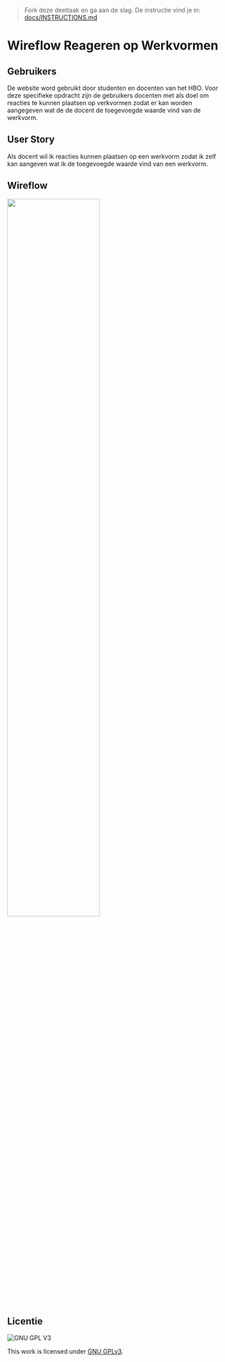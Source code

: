 > _Fork_ deze deeltaak en ga aan de slag. De instructie vind je in: [docs/INSTRUCTIONS.md](docs/INSTRUCTIONS.md)

# Wireflow Reageren op Werkvormen
<!-- Geef je opdracht een titel en schrijf in één zin wat het is -->

## Gebruikers
<!-- Het is duidelijk wie de gebruiker is -->
De website word gebruikt door studenten en docenten van het HBO. Voor deze specifieke opdracht zijn de gebruikers docenten met als doel om reacties te kunnen plaatsen op verkvormen zodat er kan worden aangegeven wat de de docent de toegevoegde waarde vind van de werkvorm.

## User Story
<!-- Er is een User Story geschreven van de interactie -->
Als docent wil ik reacties kunnen plaatsen op een werkvorm zodat ik zelf kan aangeven wat ik de toegevoegde waarde vind van een werkvorm.

## Wireflow
<!-- Toon de wireflow -->
<img src="https://user-images.githubusercontent.com/112857131/213047032-497098b3-c765-45e2-a227-b54fea888d45.jpg" width="65%">
 

## Licentie

![GNU GPL V3](https://www.gnu.org/graphics/gplv3-127x51.png)

This work is licensed under [GNU GPLv3](./LICENSE).
